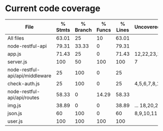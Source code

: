# Current code coverage

File                             |  % Stmts | % Branch |  % Funcs |  % Lines | Uncovered Line #s |
---------------------------------|----------|----------|----------|----------|-------------------|
All files                        |    63.01 |       25 |       10 |    63.01 |                   |
 node-restful-api                |    79.31 |    33.33 |        0 |    79.31 |                   |
  app.js                         |    71.43 |       25 |        0 |    71.43 | 12,22,23,24,29,30 |
  server.js                      |      100 |       50 |      100 |      100 |                 7 |
 node-restful-api/api/middleware |       25 |      100 |        0 |       25 |                   |
  check-auth.js                  |       25 |      100 |        0 |       25 |      4,5,6,7,8,10 |
 node-restful-api/api/routes     |    58.33 |        0 |    14.29 |    58.33 |                   |
  img.js                         |    38.89 |        0 |        0 |    38.89 |... 18,20,21,23,29 |
  json.js                        |       60 |      100 |        0 |       60 |         8,9,10,11 |
  user.js                        |      100 |      100 |      100 |      100 |                   |
